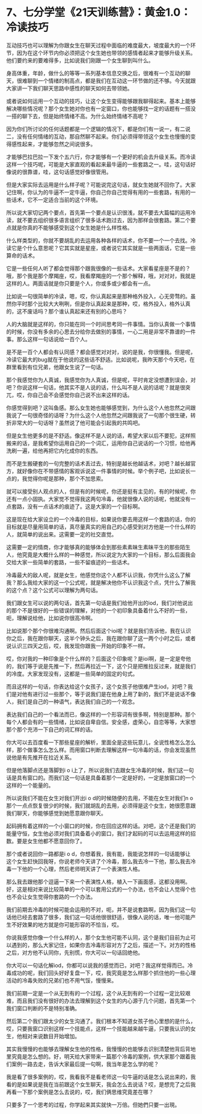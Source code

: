 # 7、七分学堂《21天训练营》：黄金1.0：冷读技巧

互动技巧也可以理解为你跟女生在聊天过程中面临的难度最大，坡度最大的一个环节，因为在这个环节内你必须把这个女生她也带领的感情者起来才能够升级关系。他们要约来的要难得多，比如说我们刚跟一个女生聊到叫什么。

身高体重，年龄，做什么的等等一系列基本信息交换之后，很难有一个互动的聊天，很难聊到一个情绪的制高点，都是我们在互动这一环节做的还不够。今天就跟大家讲一下我们聊天思路中感性的聊天如何去带领她。

或者说如何运用一个互动的技巧，让这个女生变得能够跟我聊得起来。基本上能够解决哪些情况呢？那个女生她对你也有一定窗口，你也能够找一定的话题有一搭没一搭的聊下去，但是始终情绪不高。为什么始终情绪不高呢？

因为你们所讨论的任何话题都是一个逻辑的情况下，都是你们有一说一，有二说二，没有任何情绪的互动，那自然聊不起来。你们必须得带领这个女生也慢慢的变得感性起来，才能够忽然之间说很多。

才能够巴拉巴拉一下发个五六行，你才能够有一个更好的机会去升级关系。而冷读这样一个技巧呢，可能是大家直观的看起来最牛逼的一些套路之一。哇，这句话好像说的很靠谱，哇，这句话感觉好像很管用。

但是大家实际去运用是什么样子呢？可能说完这句话，就女生她就不回你了。大家记住啊，你认为的牛逼不一定牛逼，你自己你自己觉得有用的一些套路，有用的一些话术，它不一定适合当前的这个环境。

所以说大家切记两个要点，首先第一个要点是认识很浅，就不要去大篇幅的运用冷读，就不要去组织很多语言组织了很多话术跑过去，因为那样会很套路。第二个要点就是你真的不能够感受到这个女生她是什么样性格。

什么样类型的，你就不要胡乱的去运用各种各样的话术，你不要一个一个去找。冷读它是个什么意思呢？它其实就是星座，或者说它其实就是一些两面话，它是一些算命的话术。

它是一些任何人听了都会觉得那个跟我很像的一些话术。大家看星座是不是的？哦，那个我是那个摩羯座，哎，我看摩羯座的一个那个解释，哦，对对对，我就是这样的人。两面话就是你只要是个人，你或多或少都会有一点。

比如说一句很简单的冷读，嗯，哎，你认真起来是那种格外投入，心无旁骛的。虽然你平时那个比较大大咧咧，但是你认真起来是那种，哎，格外投入，格外认真的，这不废话吗？那个谁认真起来还有别的心思吗？

人的大脑就是这样的，你只能在同一个时间思考同一件事情。当你认真做一个事情的时候，你没有多余的心思去分给你去做别的事情，一心二用是非常不靠谱的一件事。那么这样一句话说给一百个人。

是不是一百个人都会有认同感？都会感觉对对对，说的是我，你很懂我。但是呢，冷读它最大的bug就在于他说的这些话不舒适。比如说呢，我昨天那个今天吧，在群里看到有位兄弟，他跟女生说了一句话。

那个我感觉你为人真诚，我感觉你为人真诚，但是呢，平时肯定没想遭到误会，对吧？你说这样一句话，他其实不是人说的话，什么叫不是人说的话呢？就是很突兀，哎，你自己会不会感觉你自己说不出来这样的话。

你感觉得到吧？这叫鱼感。那么女生她也能够感觉到，为什么这个人他忽然之间跟我说了一句很奇怪的话呀？为什么这个人他忽然之间跟我说了一句那个很生硬，转折非常大的一句话呀？虽然说了他可能会引起我的共鸣吧。

但是女生他更多的是不舒适。像这样不是人说的话，希望大家以后不要犯，这样照搬来的话，是我希望你运用自己的一个词汇，运用你自己说话的一个习惯，给他再洗刷一遍，给他再把它内化成你的东西。

而不是生搬硬套的一句完整的话术丢过去，特别是越长他越话术，对吧？越长越官方，就好像你在不带感情的客观诉说这一件事情的时候。举个例子吧，比如说长一点的，我觉得你呢是那种，那个不加思索。

就可以接受别人观点的人，但是有的时候呢，你还是挺有主见的，有的时候呢，你还有一点小固执。大家觉不觉得我这两句冷毒，他就很像人说的话呢，他就没有一点套路，没有一点话术的痕迹了。这是大家的一个目标啊。

这是现在给大家设立的一个冷毒的目标，如果说你要去用这样一个套路的话，你的目标就是尽量用简单的话，真尽量真实的用自己的心感受到对方他是一个什么样的人，就简单的说出来。这需要一定的社交直觉。

这需要一定的情商，你才能够真的能够体会到那些素素昧生素昧平生的那些陌生人，他究竟是大概什么样的一种感觉，所以说定为大家的一个目标，那么后面我会交给大家一些简单的套路，一些不留痕迹的一些话术。

冷毒最大的敌人呢，就是女生，他感觉你这个人都不认识我，你凭什么这么了解我？那么我给大家的这一个公式呢，就是解决他你不认识我这个点，凭什么了解我的这个点？这个公式可以理解为两句话。

我们跟女生可以说的两句话，首先第一句话是我们给他开出的iod，我们对他说出的那个不是很好的一些错误的理解，对他的一个初印象具备着什么不好的一些，呃，理解说给他，比如说你很高冷啊。

比如说那个那个你很难沟通啊。然后后面这个ioi呢？就是我们告诉他，我在认识你之后，我在跟你聊天，这半个钟头之后，我在跟你聊了这一两个小时之后，或者说认识三四天之后，哎，我发现你跟我一开始的印象不一样。

哎，你对我的一种印象是个什么样的？后面这个印象呢？是ioi啊，是一定是夸他的，我们等于说是先推一下，然后再拉近一下，这个只是把推拉反过来，就是我们的冷度。大家发现没有，这都是一些简单的固定的句式。

而且这样的一句话，你表达给这个女孩子，这个女孩子他很难产生iod，对吧？我们是对他有进行过一些那个，等于说我们是在他身上用了新的，我们不是说话不像人，我们是自己的一种语气，表达我们自己的一个观念。

表达我们自己的一个看法而已，像这样的一个形容词有很多啊，特别是那种。那个每个人都会有的一些情绪，比如说自卑自信。安全感，虚荣心，自恋等等，大家想那个那个充沛一下自己的词汇样的话。

你大可以去百度看一下那些星座的解析，里面全是这些玩意儿，全说性格怎么怎么样，那个做事怎么怎么样。而用窗口判断去理解这样一句冷毒的话，你会发现虽然说他是有先推开在拉近关系。

但是他落脚点还是落脚到i o i上了，所以说我们去跟女生冷毒的时候，我们这一句话是具有窗口的。而我们这一句话是具备着那个一定是好的，一定是放窗口的一个这样的一个能量的。

所以说我们不能在女生对我们开出i o d的时候随便的去用，不能在女生对我们n o那个一点点恢复很少的时候，我们就胡乱的去用，必须得是这个女生，她很愿意跟我们聊天，你能够感觉到她愿意跟你聊天。

起码拥有着这样的一个小窗口的时候，你在回应这样的话。对吧，这个还是我们的能量守恒，女生他必须对我们具备着小的窗口，我们才起码的可以去运用这样的招数。要是女生他都不愿意回你了。

那个或者说回你一路都是i o d，你想着我，我有能，我能说怎样的一句话能够让这个女生赶快回我呀，你说老师今天讲了个冷毒，那么我去冷一下他，那么我去冷毒一下他的一个心理，然后老师明天讲了一个表演性人格。

那么我去跟他那个逗逼一下来一个表演性人格，植入一下画面感，这都没用啊。好，这是相对来说比较简单的一个可以套用公式的一个办法，也不会让人觉得个也也不会让女生觉得你套路的一个办法。

我们前期去冷毒的时候可能会运用的不对，呃，并不是说套路啊，因为我们这一句话他已经去套路了很多，我们这一句话他很很舒适，很像人说的话，唯一他可能产生不好效果的地方就是你可能形容的不恰当，哎。

你说我感觉你像一个什么样的人，那个女生他可能不认同，这个是我们目前为止可以遇到的，那么大家记住，如果你去冷毒形容对方了之后，描述一下。对方的性格之后，对方他不认同你，先别慌，你大可以一句话回绝他。

你大可以一句话化解iod，你都可以说我的感觉而已，对吧？我这样觉得而已。冷毒成功的呢，我们回头好好复盘一下，哎，我究竟是怎么样那个抓住他的一些心理活动的冷毒失败的兄弟们也不用气馁，慢慢来。

我们前期一定是一个从无到有的一个过程，这个从无到有的一个过程一定比较艰难，而且我们没有很好的办法去理解到这个女生的内心源于几个问题，首先第一个我们窗口判断的不是特别准确。

然后第二个我们跟太少的女生沟通了。我们根本不知道女孩子他心里想的是什么，哎，只要我窗口识别这样一个技能点，这样一个技能越来越牛逼，只要我认识的女生，他相对来说数目开始增加。

其实我慢慢的也能够去理解女生他的性格，我慢慢的也能够去识别清楚他背后背地里究竟是怎么想的。好，明天给大家带来一篇那个冷毒的案例，供大家那个跟着我们案例一路去走，告诉大家最后提一句啊，我当年是怎么学的呢？

我是看了很多案例的，哎，我看我不是看老师这一句牛逼的话是怎么说出来的，我看的是如果说是我在当前跟这个女生聊天，我会怎么去说话？哎，是想完了之后我再看一下那个案例是怎么去说的，哎，我们俩思维究竟差在哪？

只要多了一个思考的过程，你学起来其实就快一万倍。但她們只要一出現。